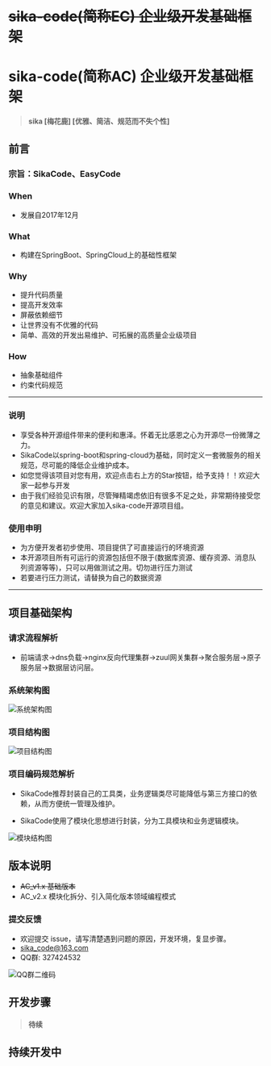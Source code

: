 # ~~sika-code(简称EC) 企业级开发基础框架~~

# sika-code(简称AC) 企业级开发基础框架

> #### sika [梅花鹿] [优雅、简洁、规范而不失个性]

## 前言

### 宗旨：SikaCode、EasyCode

### When

- 发展自2017年12月

### What

- 构建在SpringBoot、SpringCloud上的基础性框架

### Why

- 提升代码质量
- 提高开发效率
- 屏蔽依赖细节
- 让世界没有不优雅的代码
- 简单、高效的开发出易维护、可拓展的高质量企业级项目

### How

- 抽象基础组件
- 约束代码规范

---

###    说明

- 享受各种开源组件带来的便利和惠泽。怀着无比感恩之心为开源尽一份微薄之力。
- SikaCode以spring-boot和spring-cloud为基础，同时定义一套微服务的相关规范，尽可能的降低企业维护成本。
- 如您觉得该项目对您有用，欢迎点击右上方的Star按钮，给予支持！！欢迎大家一起参与开发
- 由于我们经验见识有限，尽管殚精竭虑依旧有很多不足之处，非常期待接受您的意见和建议。欢迎大家加入sika-code开源项目组。

###     使用申明
- 为方便开发者初步使用、项目提供了可直接运行的环境资源
- 本开源项目所有可运行的资源包括但不限于(数据库资源、缓存资源、消息队列资源等等)，只可以用做测试之用。切勿进行压力测试
- 若要进行压力测试，请替换为自己的数据资源

---

## 项目基础架构

###  请求流程解析

- 前端请求->dns负载->nginx反向代理集群->zuul网关集群->聚合服务层->原子服务层->数据层访问层。


### 系统架构图

![系统架构图](sika-file/结构图/系统架构设计.png)

### 项目结构图

![项目结构图](sika-file/结构图/项目结构图.png)

###  项目编码规范解析

- SikaCode推荐封装自己的工具类，业务逻辑类尽可能降低与第三方接口的依赖，从而方便统一管理及维护。

- SikaCode使用了模块化思想进行封装，分为工具模块和业务逻辑模块。


![模块结构图](sika-file/结构图/模块结构图.png)


## 版本说明
- ~~AC_v1.x 基础版本~~
- AC_v2.x 模块化拆分、引入简化版本领域编程模式

### 提交反馈
- 欢迎提交 issue，请写清楚遇到问题的原因，开发环境，复显步骤。
- sika_code@163.com
- QQ群: 327424532

 ![QQ群二维码](sika-file/其他/QQ群二维码.jpg)

## 开发步骤

>#### 待续


## 持续开发中
